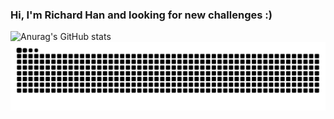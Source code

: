 ### Hi, I'm Richard Han and looking for new challenges :)

![Anurag's GitHub stats](https://github-readme-stats.vercel.app/api?username=abstract-threadpool&show_icons=true&theme=shadow_green)
![snake gif](https://github.com/abstract-threadpool/abstract-threadpool/blob/output/acid.svg)



